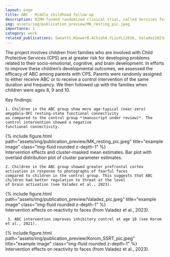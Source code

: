 ```yaml
---
layout: page
title: ABC - Middle childhood follow-up
description: NIMH-funded randomized clinical trial, called Services for Children in Their Own Homes (SCOH), testing the efficacy of the Attachment and Biobehavioral Catch-up intervention at 8, 9, 10-years of age.
img: assets/img/publication_preview/MK_resting_pic.jpeg
importance: 1
category: work
related_publications: SweattS.KGowerB.AChiehA.YLiuYLi2016, Valadez2023a
---
```


The project involves children from families who are involved with Child Protective Services (CPS) are at greater risk for developing problems related to their socio-emotional, cognitive, and brain development. In efforts to improve these children’s developmental outcomes, we assessed the efficacy of ABC among parents with CPS. Parents were randomly assigned to either receive ABC or to receive a control intervention of the same duration and frequency. We then followed up with the families when children were ages 8, 9 and 10.

Key findings:

    1. Children in the ABC group show more age-typical (near-zero) amygdala-OFC resting-state functional connectivity
    as compared to the control group *(manuscript under review)*. The control intervention showed a negative
    functional connectivity.


<div class="row">
    <div class="col-sm mt-3 mt-md-0">
        {% include figure.html path="assets/img/publication_preview/MK_resting_pic.jpeg" title="example image" class="img-fluid rounded z-depth-1" %}
    </div>
</div>

<div class="caption">
    Intervention effects and cluster-masked mean estimates. Bar plot with overlaid distribution plot of cluster parameter estimates.
</div>

    2. Children in the ABC group showed greater prefrontal cortex activation in response to photographs of fearful faces
    compared to children in the control group. This suggests that ABC children had better regulation to threat at the level
    of brain activation (see Valadez et al., 2023).

<div class="row">
    <div class="col-sm mt-3 mt-md-0">
        {% include figure.html path="assets/img/publication_preview/Valadez_pic.jpeg" title="example image" class="img-fluid rounded z-depth-1" %}
    </div>
</div>
<div class="caption">
    Intervention effects on reactivity to faces (from Valadez et al., 2023).
</div>

     3. ABC intervention improves inhibitory control at age 10 (see Korom et al., 2021).

<div class="row">
         <div class="col-sm mt-3 mt-md-0">
             {% include figure.html path="assets/img/publication_preview/Korom_SSRT_pic.jpeg" title="example image" class="img-fluid rounded z-depth-1" %}
         </div>
</div>

<div class="caption">
         Intervention effects on reactivity to faces (from Valadez et al., 2023).
     </div>
